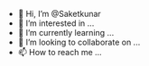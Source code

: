 - 👋 Hi, I’m @Saketkunar
- 👀 I’m interested in ...
- 🌱 I’m currently learning ...
- 💞️ I’m looking to collaborate on ...
- 📫 How to reach me ...

<!---
Saketkunar/Saketkunar is a ✨ special ✨ repository because its `README.md` (this file) appears on your GitHub profile.
You can click the Preview link to take a look at your changes.
--->
